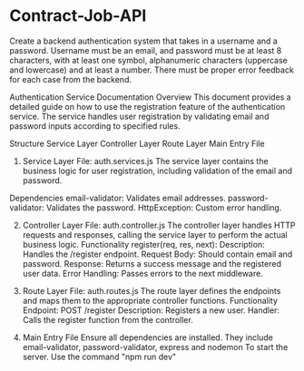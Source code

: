 # Contract-Job-API
Create a backend authentication system that takes in a username and a password. Username must be an email, and password must be at least 8 characters, with at least one symbol, alphanumeric characters (uppercase and lowercase) and at least a number. There must be proper error feedback for each case from the backend.

Authentication Service Documentation
Overview
This document provides a detailed guide on how to use the registration feature of the authentication service. The service handles user registration by validating email and password inputs according to specified rules.

Structure
Service Layer
Controller Layer
Route Layer
Main Entry File

1. Service Layer
File: auth.services.js
The service layer contains the business logic for user registration, including validation of the email and password.

Dependencies
email-validator: Validates email addresses.
password-validator: Validates the password.
HttpException: Custom error handling.

2. Controller Layer
File: auth.controller.js
The controller layer handles HTTP requests and responses, calling the service layer to perform the actual business logic.
Functionality
register(req, res, next):
Description: Handles the /register endpoint.
Request Body: Should contain email and password.
Response: Returns a success message and the registered user data.
Error Handling: Passes errors to the next middleware.

3. Route Layer
File: auth.routes.js
The route layer defines the endpoints and maps them to the appropriate controller functions.
Functionality
Endpoint: POST /register
Description: Registers a new user.
Handler: Calls the register function from the controller.

4. Main Entry File
Ensure all dependencies are installed. They include email-validator, password-validator, express and nodemon
To start the server. Use the command "npm run dev"
